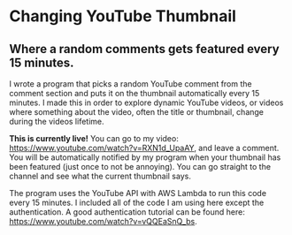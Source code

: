 # Changing YouTube Thumbnail
## Where a random comments gets featured every 15 minutes.

I wrote a program that picks a random YouTube comment from the comment section and puts it on the thumbnail automatically every 15 minutes. I made this in order to explore dynamic YouTube videos, or videos where something about the video, often the title or thumbnail, change during the videos lifetime.

**This is currently live!** You can go to my video: https://www.youtube.com/watch?v=RXN1d_UpaAY, and leave a comment. You will be automatically notified by my program when your thumbnail has been featured (just once to not be annoying). You can go straight to the channel and see what the current thumbnail says.

The program uses the YouTube API with AWS Lambda to run this code every 15 minutes. I included all of the code I am using here except the authentication. A good authentication tutorial can be found here: https://www.youtube.com/watch?v=vQQEaSnQ_bs.
 
